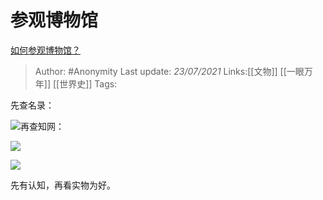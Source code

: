 # 参观博物馆
[如何参观博物馆？](https://www.zhihu.com/question/19746750/answer/1508283074)

> Author: #Anonymity
> Last update: *23/07/2021*
> Links:[[文物]] [[一眼万年]] [[世界史]]
> Tags:

先查名录：

![](https://pic4.zhimg.com/50/v2-d17d37254af31698b8a51705b025f8c4_hd.jpg?source=1940ef5c)再查知网：

![](https://pic1.zhimg.com/50/v2-651418845f5e495e02a3fc6151dc458f_hd.jpg?source=1940ef5c)

![](https://pic4.zhimg.com/50/v2-98ffaa0ef12ae53c81a5ae0f1af3cf9e_hd.jpg?source=1940ef5c)

先有认知，再看实物为好。
